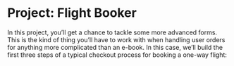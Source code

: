 # Project: Flight Booker
In this project, you’ll get a chance to tackle some more advanced forms. This is the kind of thing you’ll have to work with when handling user orders for anything more complicated than an e-book. In this case, we’ll build the first three steps of a typical checkout process for booking a one-way flight: